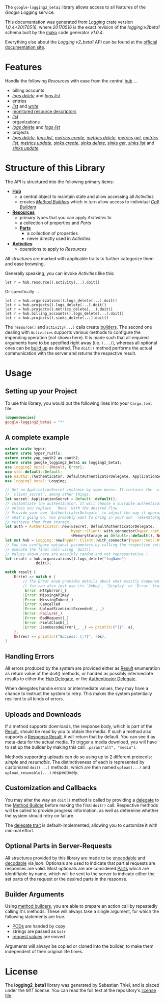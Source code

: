 <!---
DO NOT EDIT !
This file was generated automatically from 'src/mako/api/README.md.mako'
DO NOT EDIT !
-->
The `google-logging2_beta1` library allows access to all features of the *Google Logging* service.

This documentation was generated from *Logging* crate version *1.0.4+20170516*, where *20170516* is the exact revision of the *logging:v2beta1* schema built by the [mako](http://www.makotemplates.org/) code generator *v1.0.4*.

Everything else about the *Logging* *v2_beta1* API can be found at the
[official documentation site](https://cloud.google.com/logging/docs/).
# Features

Handle the following *Resources* with ease from the central [hub](https://docs.rs/google-logging2_beta1/1.0.4+20170516/google_logging2_beta1/struct.Logging.html) ... 

* billing accounts
 * [*logs delete*](https://docs.rs/google-logging2_beta1/1.0.4+20170516/google_logging2_beta1/struct.BillingAccountLogDeleteCall.html) and [*logs list*](https://docs.rs/google-logging2_beta1/1.0.4+20170516/google_logging2_beta1/struct.BillingAccountLogListCall.html)
* entries
 * [*list*](https://docs.rs/google-logging2_beta1/1.0.4+20170516/google_logging2_beta1/struct.EntryListCall.html) and [*write*](https://docs.rs/google-logging2_beta1/1.0.4+20170516/google_logging2_beta1/struct.EntryWriteCall.html)
* [monitored resource descriptors](https://docs.rs/google-logging2_beta1/1.0.4+20170516/google_logging2_beta1/struct.MonitoredResourceDescriptor.html)
 * [*list*](https://docs.rs/google-logging2_beta1/1.0.4+20170516/google_logging2_beta1/struct.MonitoredResourceDescriptorListCall.html)
* organizations
 * [*logs delete*](https://docs.rs/google-logging2_beta1/1.0.4+20170516/google_logging2_beta1/struct.OrganizationLogDeleteCall.html) and [*logs list*](https://docs.rs/google-logging2_beta1/1.0.4+20170516/google_logging2_beta1/struct.OrganizationLogListCall.html)
* projects
 * [*logs delete*](https://docs.rs/google-logging2_beta1/1.0.4+20170516/google_logging2_beta1/struct.ProjectLogDeleteCall.html), [*logs list*](https://docs.rs/google-logging2_beta1/1.0.4+20170516/google_logging2_beta1/struct.ProjectLogListCall.html), [*metrics create*](https://docs.rs/google-logging2_beta1/1.0.4+20170516/google_logging2_beta1/struct.ProjectMetricCreateCall.html), [*metrics delete*](https://docs.rs/google-logging2_beta1/1.0.4+20170516/google_logging2_beta1/struct.ProjectMetricDeleteCall.html), [*metrics get*](https://docs.rs/google-logging2_beta1/1.0.4+20170516/google_logging2_beta1/struct.ProjectMetricGetCall.html), [*metrics list*](https://docs.rs/google-logging2_beta1/1.0.4+20170516/google_logging2_beta1/struct.ProjectMetricListCall.html), [*metrics update*](https://docs.rs/google-logging2_beta1/1.0.4+20170516/google_logging2_beta1/struct.ProjectMetricUpdateCall.html), [*sinks create*](https://docs.rs/google-logging2_beta1/1.0.4+20170516/google_logging2_beta1/struct.ProjectSinkCreateCall.html), [*sinks delete*](https://docs.rs/google-logging2_beta1/1.0.4+20170516/google_logging2_beta1/struct.ProjectSinkDeleteCall.html), [*sinks get*](https://docs.rs/google-logging2_beta1/1.0.4+20170516/google_logging2_beta1/struct.ProjectSinkGetCall.html), [*sinks list*](https://docs.rs/google-logging2_beta1/1.0.4+20170516/google_logging2_beta1/struct.ProjectSinkListCall.html) and [*sinks update*](https://docs.rs/google-logging2_beta1/1.0.4+20170516/google_logging2_beta1/struct.ProjectSinkUpdateCall.html)




# Structure of this Library

The API is structured into the following primary items:

* **[Hub](https://docs.rs/google-logging2_beta1/1.0.4+20170516/google_logging2_beta1/struct.Logging.html)**
    * a central object to maintain state and allow accessing all *Activities*
    * creates [*Method Builders*](https://docs.rs/google-logging2_beta1/1.0.4+20170516/google_logging2_beta1/trait.MethodsBuilder.html) which in turn
      allow access to individual [*Call Builders*](https://docs.rs/google-logging2_beta1/1.0.4+20170516/google_logging2_beta1/trait.CallBuilder.html)
* **[Resources](https://docs.rs/google-logging2_beta1/1.0.4+20170516/google_logging2_beta1/trait.Resource.html)**
    * primary types that you can apply *Activities* to
    * a collection of properties and *Parts*
    * **[Parts](https://docs.rs/google-logging2_beta1/1.0.4+20170516/google_logging2_beta1/trait.Part.html)**
        * a collection of properties
        * never directly used in *Activities*
* **[Activities](https://docs.rs/google-logging2_beta1/1.0.4+20170516/google_logging2_beta1/trait.CallBuilder.html)**
    * operations to apply to *Resources*

All *structures* are marked with applicable traits to further categorize them and ease browsing.

Generally speaking, you can invoke *Activities* like this:

```Rust,ignore
let r = hub.resource().activity(...).doit()
```

Or specifically ...

```ignore
let r = hub.organizations().logs_delete(...).doit()
let r = hub.projects().logs_delete(...).doit()
let r = hub.projects().metrics_delete(...).doit()
let r = hub.billing_accounts().logs_delete(...).doit()
let r = hub.projects().sinks_delete(...).doit()
```

The `resource()` and `activity(...)` calls create [builders][builder-pattern]. The second one dealing with `Activities` 
supports various methods to configure the impending operation (not shown here). It is made such that all required arguments have to be 
specified right away (i.e. `(...)`), whereas all optional ones can be [build up][builder-pattern] as desired.
The `doit()` method performs the actual communication with the server and returns the respective result.

# Usage

## Setting up your Project

To use this library, you would put the following lines into your `Cargo.toml` file:

```toml
[dependencies]
google-logging2_beta1 = "*"
```

## A complete example

```Rust
extern crate hyper;
extern crate hyper_rustls;
extern crate yup_oauth2 as oauth2;
extern crate google_logging2_beta1 as logging2_beta1;
use logging2_beta1::{Result, Error};
use std::default::Default;
use oauth2::{Authenticator, DefaultAuthenticatorDelegate, ApplicationSecret, MemoryStorage};
use logging2_beta1::Logging;

// Get an ApplicationSecret instance by some means. It contains the `client_id` and 
// `client_secret`, among other things.
let secret: ApplicationSecret = Default::default();
// Instantiate the authenticator. It will choose a suitable authentication flow for you, 
// unless you replace  `None` with the desired Flow.
// Provide your own `AuthenticatorDelegate` to adjust the way it operates and get feedback about 
// what's going on. You probably want to bring in your own `TokenStorage` to persist tokens and
// retrieve them from storage.
let auth = Authenticator::new(&secret, DefaultAuthenticatorDelegate,
                              hyper::Client::with_connector(hyper::net::HttpsConnector::new(hyper_rustls::TlsClient::new())),
                              <MemoryStorage as Default>::default(), None);
let mut hub = Logging::new(hyper::Client::with_connector(hyper::net::HttpsConnector::new(hyper_rustls::TlsClient::new())), auth);
// You can configure optional parameters by calling the respective setters at will, and
// execute the final call using `doit()`.
// Values shown here are possibly random and not representative !
let result = hub.organizations().logs_delete("logName")
             .doit();

match result {
    Err(e) => match e {
        // The Error enum provides details about what exactly happened.
        // You can also just use its `Debug`, `Display` or `Error` traits
         Error::HttpError(_)
        |Error::MissingAPIKey
        |Error::MissingToken(_)
        |Error::Cancelled
        |Error::UploadSizeLimitExceeded(_, _)
        |Error::Failure(_)
        |Error::BadRequest(_)
        |Error::FieldClash(_)
        |Error::JsonDecodeError(_, _) => println!("{}", e),
    },
    Ok(res) => println!("Success: {:?}", res),
}

```
## Handling Errors

All errors produced by the system are provided either as [Result](https://docs.rs/google-logging2_beta1/1.0.4+20170516/google_logging2_beta1/enum.Result.html) enumeration as return value of 
the doit() methods, or handed as possibly intermediate results to either the 
[Hub Delegate](https://docs.rs/google-logging2_beta1/1.0.4+20170516/google_logging2_beta1/trait.Delegate.html), or the [Authenticator Delegate](https://docs.rs/yup-oauth2/*/yup_oauth2/trait.AuthenticatorDelegate.html).

When delegates handle errors or intermediate values, they may have a chance to instruct the system to retry. This 
makes the system potentially resilient to all kinds of errors.

## Uploads and Downloads
If a method supports downloads, the response body, which is part of the [Result](https://docs.rs/google-logging2_beta1/1.0.4+20170516/google_logging2_beta1/enum.Result.html), should be
read by you to obtain the media.
If such a method also supports a [Response Result](https://docs.rs/google-logging2_beta1/1.0.4+20170516/google_logging2_beta1/trait.ResponseResult.html), it will return that by default.
You can see it as meta-data for the actual media. To trigger a media download, you will have to set up the builder by making
this call: `.param("alt", "media")`.

Methods supporting uploads can do so using up to 2 different protocols: 
*simple* and *resumable*. The distinctiveness of each is represented by customized 
`doit(...)` methods, which are then named `upload(...)` and `upload_resumable(...)` respectively.

## Customization and Callbacks

You may alter the way an `doit()` method is called by providing a [delegate](https://docs.rs/google-logging2_beta1/1.0.4+20170516/google_logging2_beta1/trait.Delegate.html) to the 
[Method Builder](https://docs.rs/google-logging2_beta1/1.0.4+20170516/google_logging2_beta1/trait.CallBuilder.html) before making the final `doit()` call. 
Respective methods will be called to provide progress information, as well as determine whether the system should 
retry on failure.

The [delegate trait](https://docs.rs/google-logging2_beta1/1.0.4+20170516/google_logging2_beta1/trait.Delegate.html) is default-implemented, allowing you to customize it with minimal effort.

## Optional Parts in Server-Requests

All structures provided by this library are made to be [enocodable](https://docs.rs/google-logging2_beta1/1.0.4+20170516/google_logging2_beta1/trait.RequestValue.html) and 
[decodable](https://docs.rs/google-logging2_beta1/1.0.4+20170516/google_logging2_beta1/trait.ResponseResult.html) via *json*. Optionals are used to indicate that partial requests are responses 
are valid.
Most optionals are are considered [Parts](https://docs.rs/google-logging2_beta1/1.0.4+20170516/google_logging2_beta1/trait.Part.html) which are identifiable by name, which will be sent to 
the server to indicate either the set parts of the request or the desired parts in the response.

## Builder Arguments

Using [method builders](https://docs.rs/google-logging2_beta1/1.0.4+20170516/google_logging2_beta1/trait.CallBuilder.html), you are able to prepare an action call by repeatedly calling it's methods.
These will always take a single argument, for which the following statements are true.

* [PODs][wiki-pod] are handed by copy
* strings are passed as `&str`
* [request values](https://docs.rs/google-logging2_beta1/1.0.4+20170516/google_logging2_beta1/trait.RequestValue.html) are moved

Arguments will always be copied or cloned into the builder, to make them independent of their original life times.

[wiki-pod]: http://en.wikipedia.org/wiki/Plain_old_data_structure
[builder-pattern]: http://en.wikipedia.org/wiki/Builder_pattern
[google-go-api]: https://github.com/google/google-api-go-client

# License
The **logging2_beta1** library was generated by Sebastian Thiel, and is placed 
under the *MIT* license.
You can read the full text at the repository's [license file][repo-license].

[repo-license]: https://github.com/Byron/google-apis-rsblob/master/LICENSE.md
